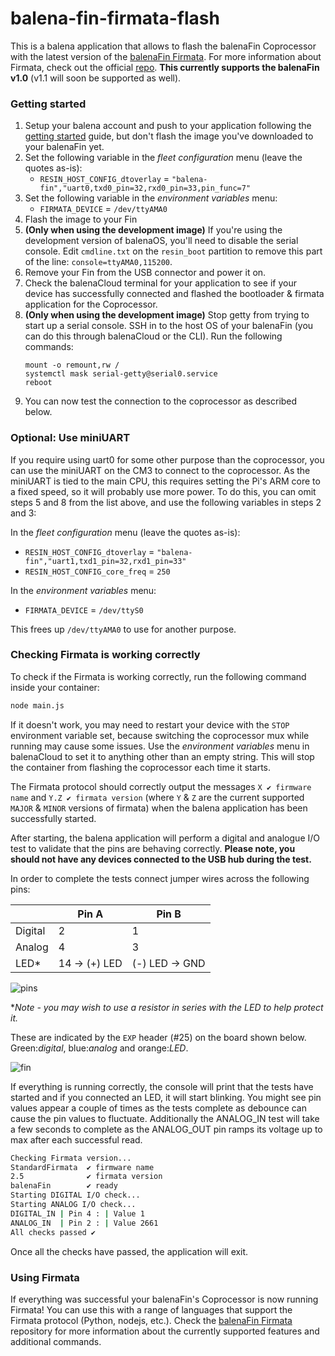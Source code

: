 # balena-fin-firmata-flash

This is a balena application that allows to flash the balenaFin Coprocessor with the latest version of the [balenaFin Firmata](https://github.com/balena-io/balena-fin-coprocessor-firmata). For more information about Firmata, check out the official [repo](https://github.com/firmata/protocol). **This currently supports the balenaFin v1.0** (v1.1 will soon be supported as well).

### Getting started

1. Setup your balena account and push to your application following the [getting started](https://www.balena.io/docs/learn/getting-started/fincm3/python/#account-setup) guide, but don't flash the image you've downloaded to your balenaFin yet.
2. Set the following variable in the *fleet configuration* menu (leave the quotes as-is):
   - `RESIN_HOST_CONFIG_dtoverlay` = `"balena-fin","uart0,txd0_pin=32,rxd0_pin=33,pin_func=7"`
3. Set the following variable in the *environment variables* menu:
   - `FIRMATA_DEVICE` = `/dev/ttyAMA0`
4. Flash the image to your Fin
5. **(Only when using the development image)** If you're using the development version of balenaOS, you'll need to disable the serial console. Edit `cmdline.txt` on the `resin_boot` partition to remove this part of the line: `console=ttyAMA0,115200`. 
6. Remove your Fin from the USB connector and power it on.
7. Check the balenaCloud terminal for your application to see if your device has successfully connected and flashed the bootloader & firmata application for the Coprocessor.
8. **(Only when using the development image)** Stop getty from trying to start up a serial console. SSH in to the host OS of your balenaFin (you can do this through balenaCloud or the CLI). Run the following commands:
    ```
    mount -o remount,rw /
    systemctl mask serial-getty@serial0.service
    reboot
    ```
9.  You can now test the connection to the coprocessor as described below.

### Optional: Use miniUART

If you require using uart0 for some other purpose than the coprocessor, you can use the miniUART on the CM3 to connect to the coprocessor. As the miniUART is tied to the main CPU, this requires setting the Pi's ARM core to a fixed speed, so it will probably use more power. To do this, you can omit steps 5 and 8 from the list above, and use the following variables in steps 2 and 3:

In the *fleet configuration* menu (leave the quotes as-is):
   - `RESIN_HOST_CONFIG_dtoverlay` = `"balena-fin","uart1,txd1_pin=32,rxd1_pin=33"`
   - `RESIN_HOST_CONFIG_core_freq` = `250`

In the *environment variables* menu:
   - `FIRMATA_DEVICE` = `/dev/ttyS0`

This frees up `/dev/ttyAMA0` to use for another purpose.

### Checking Firmata is working correctly

To check if the Firmata is working correctly, run the following command inside your container:
```bash
node main.js
```
If it doesn't work, you may need to restart your device with the `STOP` environment variable set, because switching the coprocessor mux while running may cause some issues. Use the *environment variables* menu in balenaCloud to set it to anything other than an empty string. This will stop the container from flashing the coprocessor each time it starts.


The Firmata protocol should correctly output the messages `X ✔ firmware name` and `Y.Z ✔ firmata version` (where `Y` & `Z` are the current supported `MAJOR` & `MINOR` versions of firmata) when the balena application has been successfully started.

After starting, the balena application will perform a digital and analogue I/O test to validate that the pins are behaving correctly. **Please note, you should not have any devices connected to the USB hub during the test.**

In order to complete the tests connect jumper wires across the following pins:

|         |     Pin A      |       Pin B        |
|---------|----------------|--------------------|
| Digital |       2        |         1          |
| Analog  |       4        |         3          |
| LED*    | 14 -> (+) LED  |   (-) LED -> GND   |

![pins](img/exp_header.png)

**Note - you may wish to use a resistor in series with the LED to help protect it.*

These are indicated by the `EXP` header (#25) on the board shown below. Green:*digital*, blue:*analog* and orange:*LED*.

![fin](img/fin_v1_0.png)

If everything is running correctly, the console will print that the tests have started and if you connected an LED, it will start blinking. You might see pin values appear a couple of times as the tests complete as debounce can cause the pin values to fluctuate. Additionally the ANALOG_IN test will take a few seconds to complete as the ANALOG_OUT pin ramps its voltage up to max after each successful read.

```bash
Checking Firmata version...
StandardFirmata  ✔ firmware name
2.5              ✔ firmata version
balenaFin        ✔ ready
Starting DIGITAL I/O check...
Starting ANALOG I/O check...
DIGITAL_IN | Pin 4 : | Value 1
ANALOG_IN  | Pin 2 : | Value 2661
All checks passed ✔
```
Once all the checks have passed, the application will exit.

### Using Firmata

If everything was successful your balenaFin's Coprocessor is now running  Firmata! You can use this with a range of languages that support the Firmata protocol (Python, nodejs, etc.). Check the [balenaFin Firmata](https://github.com/balena-io/balena-fin-coprocessor-firmata) repository for more information about the currently supported features and additional commands.
